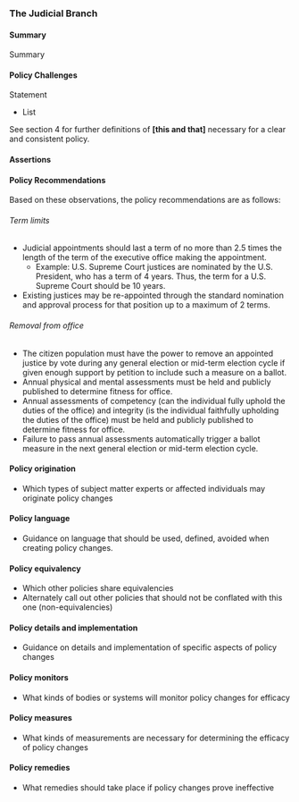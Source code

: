 ### The Judicial Branch

#### Summary
Summary

#### Policy Challenges
Statement

- List

See section 4 for further definitions of **[this and that]** necessary for a clear and consistent policy.

#### Assertions 

#### Policy Recommendations
Based on these observations, the policy recommendations are as follows:

###### Term limits
- Judicial appointments should last a term of no more than 2.5 times the length of the term of the executive office making the appointment.
    - Example: U.S. Supreme Court justices are nominated by the U.S. President, who has a term of 4 years.  Thus, the term for a U.S. Supreme Court should be 10 years.
- Existing justices may be re-appointed through the standard nomination and approval process for that position up to a maximum of 2 terms.

###### Removal from office
- The citizen population must have the power to remove an appointed justice by vote during any general election or mid-term election cycle if given enough support by petition to include such a measure on a ballot.
- Annual physical and mental assessments must be held and publicly published to determine fitness for office.
- Annual assessments of competency (can the individual fully uphold the duties of the office) and integrity (is the individual faithfully upholding the duties of the office) must be held and publicly published to determine fitness for office.
- Failure to pass annual assessments automatically trigger a ballot measure in the next general election or mid-term election cycle.


#### Policy origination
- Which types of subject matter experts or affected individuals may originate policy changes

#### Policy language
- Guidance on language that should be used, defined, avoided when creating policy changes.

#### Policy equivalency
- Which other policies share equivalencies
- Alternately call out other policies that should not be conflated with this one (non-equivalencies)

#### Policy details and implementation
- Guidance on details and implementation of specific aspects of policy changes

#### Policy monitors 
- What kinds of bodies or systems will monitor policy changes for efficacy

#### Policy measures
- What kinds of measurements are necessary for determining the efficacy of policy changes

#### Policy remedies
- What remedies should take place if policy changes prove ineffective 

